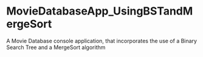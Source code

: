# MovieDatabaseApp_UsingBSTandMergeSort
A Movie Database console application, that incorporates the use of a Binary Search Tree and a MergeSort algorithm
